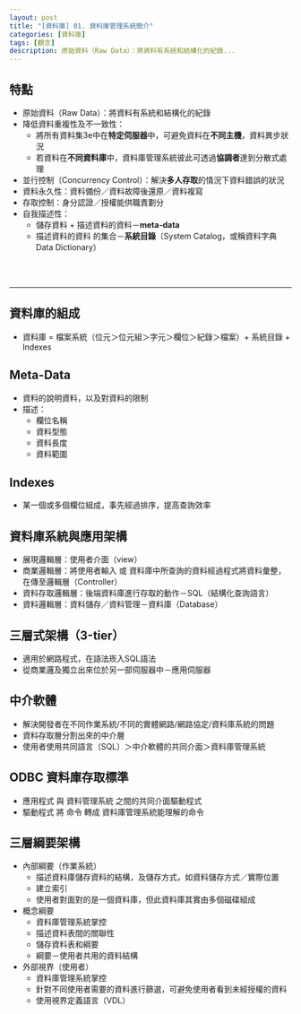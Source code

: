 ```yaml
---
layout: post
title: "[資料庫] 01. 資料庫管理系統簡介"
categories: [資料庫]
tags: [觀念]
description: 原始資料（Raw Data）：將資料有系統和結構化的紀錄...
---
```


## 特點

- 原始資料（Raw Data）：將資料有系統和結構化的紀錄
- 降低資料重複性及不一致性：
    - 將所有資料集3e中在**特定伺服器**中，可避免資料在**不同主機**，資料異步狀況
    - 若資料在**不同資料庫**中，資料庫管理系統彼此可透過**協調者**達到分散式處理
- 並行控制（Concurrency Control）：解決**多人存取**的情況下資料錯誤的狀況
- 資料永久性：資料備份／資料故障後還原／資料複寫
- 存取控制：身分認證／授權能供職責劃分
- 自我描述性：
    - 儲存資料 + 描述資料的資料－**meta-data**
    - 描述資料的資料 的集合－**系統目錄**（System Catalog，或稱資料字典 Data Dictionary）

<br/><br/>

***

## 資料庫的組成

- 資料庫 = 檔案系統（位元＞位元組＞字元＞欄位＞紀錄＞檔案）+ 系統目錄 + Indexes


## Meta-Data

- 資料的說明資料，以及對資料的限制
- 描述：
    - 欄位名稱
    - 資料型態
    - 資料長度
    - 資料範圍


## Indexes
- 某一個或多個欄位組成，事先經過排序，提高查詢效率


## 資料庫系統與應用架構

- 展現邏輯層：使用者介面（view）
- 商業邏輯層：將使用者輸入 或 資料庫中所查詢的資料經過程式將資料彙整，在傳至邏輯層（Controller）
- 資料存取邏輯層：後端資料庫進行存取的動作－SQL（結構化查詢語言）
- 資料邏輯層：資料儲存／資料管理－資料庫（Database）


## 三層式架構（3-tier）

- 適用於網路程式，在語法崁入SQL語法
- 從商業邏及獨立出來位於另一部伺服器中－應用伺服器


## 中介軟體
- 解決開發者在不同作業系統/不同的實體網路/網路協定/資料庫系統的問題
- 資料存取層分割出來的中介層
- 使用者使用共同語言（SQL）＞中介軟體的共同介面＞資料庫管理系統


## ODBC 資料庫存取標準
- 應用程式 與 資料管理系統 之間的共同介面驅動程式
- 驅動程式 將 命令 轉成 資料庫管理系統能理解的命令


## 三層綱要架構
- 內部綱要（作業系統）
    - 描述資料庫儲存資料的結構，及儲存方式，如資料儲存方式／實際位置
    - 建立索引
    - 使用者對面對的是一個資料庫，但此資料庫其實由多個磁碟組成
- 概念綱要
    - 資料庫管理系統掌控
    - 描述資料表間的關聯性
    - 儲存資料表和綱要
    - 綱要－使用者共用的資料結構
- 外部視界（使用者）
    - 資料庫管理系統掌控
    - 針對不同使用者需要的資料進行篩選，可避免使用者看到未經授權的資料
    - 使用視界定義語言（VDL）
